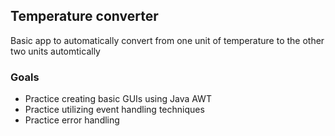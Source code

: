 ## Temperature converter
Basic app to automatically convert from one unit of temperature to the other two units automtically

### Goals
- Practice creating basic GUIs using Java AWT
- Practice utilizing event handling techniques
- Practice error handling